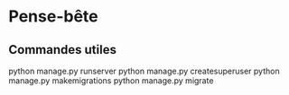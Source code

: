 # Pense-bête

## Commandes utiles

python manage.py runserver
python manage.py createsuperuser
python manage.py makemigrations
python manage.py migrate

